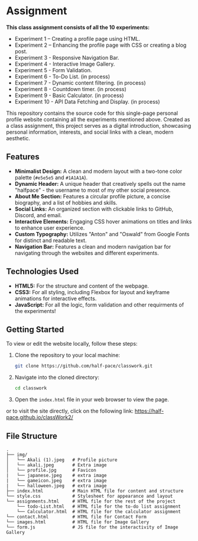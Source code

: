 # Assignment

**This class assignment consists of all the 10 experiments:**

- Experiment 1 – Creating a profile page using HTML.
- Experiment 2 – Enhancing the profile page with CSS or creating a blog post.
- Experiment 3 - Responsive Navigation Bar.
- Experiment 4 - Interactive Image Gallery.
- Experiment 5 - Form Validation.
- Experiment 6 - To-Do List. (in process)
- Experiment 7 - Dynamic content filtering. (in process)
- Experiment 8 - Countdown timer. (in process)
- Experiment 9 - Basic Calculator. (in process)
- Experiment 10 - API Data Fetching and Display. (in process)

This repository contains the source code for this single-page personal profile website containing all the experiments mentioned above. Created as a class assignment, this project serves as a digital introduction, showcasing personal information, interests, and social links with a clean, modern aesthetic.

## Features

*   **Minimalist Design:** A clean and modern layout with a two-tone color palette (`#e5e5e5` and `#1A1A1A`).
*   **Dynamic Header:** A unique header that creatively spells out the name "halfpace" - the username to most of my other social presence.
*   **About Me Section:** Features a circular profile picture, a concise biography, and a list of hobbies and skills.
*   **Social Links:** An organized section with clickable links to GitHub, Discord, and email.
*   **Interactive Elements:** Engaging CSS hover animations on titles and links to enhance user experience.
*   **Custom Typography:** Utilizes "Anton" and "Oswald" from Google Fonts for distinct and readable text.
*   **Navigation Bar:** Features a clean and modern navigation bar for navigating through the websites and different experiments.

## Technologies Used

*   **HTML5:** For the structure and content of the webpage.
*   **CSS3:** For all styling, including Flexbox for layout and keyframe animations for interactive effects.
*   **JavaScript:** For all the logic, form validation and other requirments of the experiments!

## Getting Started

To view or edit the website locally, follow these steps:

1.  Clone the repository to your local machine:
    ```sh
    git clone https://github.com/half-pace/classwork.git
    ```
2.  Navigate into the cloned directory:
    ```sh
    cd classwork
    ```
3.  Open the `index.html` file in your web browser to view the page.

or to visit the site directly, click on the following link: https://half-pace.github.io/classWork2/

## File Structure

```
.
├── img/
│   └── Akali (1).jpeg   # Profile picture
│   └── akali.jpeg       # Extra image
│   └── profile.jpg      # Favicon
|   └── japanese.jpeg    # extra image
|   └── gameicon.jpeg    # extra image
|   └── halloween.jpeg   # extra image
├── index.html           # Main HTML file for content and structure
└── style.css            # Stylesheet for appearance and layout
└── assignments.html     # HTML file for the rest of the project
    └── todo-List.html   # HTML file for the to-do list assignment
    └── Calculator.html  # HTML file for the calculator assignment
└── contact.html         # HTML file for Contact Form
└── images.html          # HTML file for Image Gallery
└── form.js              # JS file for the interactivity of Image Gallery


